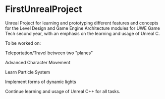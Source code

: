 # FirstUnrealProject

Unreal Project for learning and prototyping different features and concepts for the Level Design and Game Engine Architecture modules for UWE Game Tech second year, with an emphasis on the learning and usage of Unreal C.

To be worked on:

Teleportation/Travel between two "planes"

Advanced Character Movement

Learn Particle System

Implement forms of dynamic lights

Continue learning and usage of Unreal C++ for all tasks.
